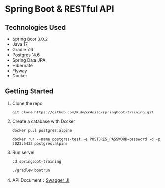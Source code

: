 # Spring Boot & RESTful API

## Technologies Used

- Spring Boot 3.0.2
- Java 17
- Gradle 7.6
- Postgres 14.6
- Spring Data JPA
- Hibernate
- Flyway
- Docker

## Getting Started

1. Clone the repo

   ```
   git clone https://github.com/RubyYRHsiao/springboot-training.git
   ```

2. Create a database with Docker
    ```
    docker pull postgres:alpine
    ```

    ```
    docker run --name postgres-test -e POSTGRES_PASSWORD=password -d -p 2023:5432 postgres:alpine
    ```

3. Run server
   ```
   cd springboot-training
   ```
   ```
   ./gradlew bootrun
   ```

4. API Document：[Swagger UI](http://localhost:8080/swagger-ui/index.html#/)